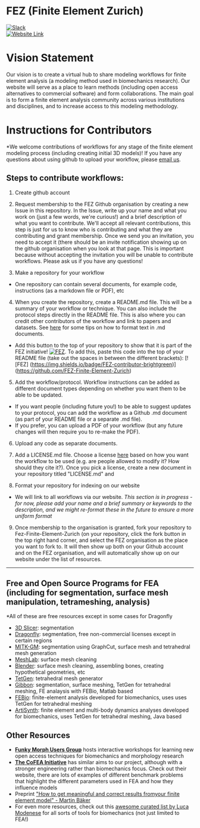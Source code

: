 # FEZ (Finite Element Zurich)
[![Slack](https://img.shields.io/badge/Slack-4A154B?style=for-the-badge&logo=slack&logoColor=white)](https://join.slack.com/t/finiteelementzurich/shared_invite/zt-npk1si4j-2~Cew80JO~DMxe5undnUpA)     
[![Website Link](https://img.shields.io/badge/FEZ-website-brightgreen)](https://fez-finite-element-zurich.github.io/)



# Vision Statement

Our vision is to create a virtual hub to share modeling workflows for finite element analysis (a modeling method used in biomechanics research). Our website will serve as a place to learn methods (including open access alternatives to commercial software) and form collaborations. The main goal is to form a finite element analysis community across various institutions and disciplines, and to increase access to this modeling methodology. 


# Instructions for Contributors  

*We welcome contributions of workflows for any stage of the finite element modeling process (including creating initial 3D models)! If you have any questions about using github to upload your workflow, please [email us](fezurich@gmail.com).

## Steps to contribute workflows:
1. Create github account   

2. Request membership to the FEZ Github organisation by creating a new Issue in this repository. In the Issue, write up your name and what you work on (just a few words, we're curious!) and a brief description of what you want to contribute. We'll accept all relevant contributions, this step is just for us to know who is contributing and what they are contributing and grant membership. Once we send you an invitation, you need to accept it (there should be an invite notification showing up on the github organisation when you look at that page. This is important because without accepting the invitation you will be unable to contribute workflows. Please ask us if you have any questions!

3. Make a repository for your workflow   
  - One repository can contain several documents, for example code, instructions (as a markdown file or PDF), etc  

4. When you create the repository, create a README.md file. This will be a summary of your workflow or technique. You can also include the protocol steps directly in the README file. This is also where you can credit other contributors of the workflow and link to papers and datasets. See [here](https://docs.github.com/en/github/writing-on-github/basic-writing-and-formatting-syntax) for some tips on how to format text in .md documents.
  - Add this button to the top of your repository to show that it is part of the FEZ initiative! [![FEZ](https://img.shields.io/badge/FEZ-contributor-brightgreen)](https://github.com/FEZ-Finite-Element-Zurich). To add this, paste this code into the top of your README file (take out the spaces in between the different brackets): [![FEZ] (https://img.shields.io/badge/FEZ-contributor-brightgreen)] (https://github.com/FEZ-Finite-Element-Zurich)

5. Add the workflow/protocol. Workflow instructions can be added as different document types depending on whether you want them to be able to be updated. 
  - If you want people (including future you!) to be able to suggest updates to your protocol, you can add the workflow as a Github .md document (as part of your README file or a separate .md file). 
  - If you prefer, you can upload a PDF of your workflow (but any future changes will then require you to re-make the PDF).
  
6. Upload any code as separate documents.

7. Add a LICENSE.md file. Choose a license [here](https://choosealicense.com/) based on how you want the workflow to be used (e.g. are people allowed to modify it? How should they cite it?). Once you pick a license, create a new document in your repository titled "LICENSE.md" and 
  
8. Format your repository for indexing on our website  
  - We will link to all workflows via our website. *This section is in progress - for now, please add your name and a brief summary or keywords to the description, and we might re-format these in the future to ensure a more uniform format*
 
9. Once membership to the organisation is granted, fork your repository to Fez-Finite-Element-Zurich (on your repository, click the fork button in the top right hand corner, and select the FEZ organisation as the place you want to fork to. It will then show up both on your Github account and on the FEZ organisation, and will automatically show up on our website under the list of resources. 

____
## Free and Open Source Programs for FEA (including for segmentation, surface mesh manipulation, tetrameshing, analysis)
*All of these are free resources except in some cases for Dragonfly

- [3D Slicer](https://www.slicer.org/): segmentation
- [Dragonfly](https://www.theobjects.com/dragonfly/get-non-commercial-licensing-program.html): segmentation, free non-commercial licenses except in certain regions
- [MITK-GM](https://araex.github.io/mitk-gem-site/): segmentation using GraphCut, surface mesh and tetrahedral mesh generation
- [MeshLab](https://www.meshlab.net/): surface mesh cleaning
- [Blender](https://www.blender.org/): surface mesh cleaning, assembling bones, creating hypothetical geometries, etc
- [TetGen](http://wias-berlin.de/software/tetgen/): tetrahedral mesh generator
- [Gibbon](https://github.com/gibbonCode/GIBBON): segmentation, surface meshing, TetGen for tetrahedral meshing, FE analaysis with FEBio, Matlab based
- [FEBio](https://github.com/Kevin-Mattheus-Moerman/febio2): finite-element analysis developed for biomechanics, uses uses TetGen for tetrahedral meshing
- [ArtiSynth](https://www.artisynth.org/Main/HomePage): finite element and multi-body dynamics analyses developed for biomechanics, uses TetGen for tetrahedral meshing, Java based

## Other Resources
- [**Funky Morph Users Group**](https://github.com/FunkyMUG/FunkyMUG) hosts interactive workshops for learning new open access techniques for biomechanics and morphology research
- [**The CoFEA Initiative**](https://cofea.readthedocs.io/en/latest/index.html) has similar aims to our project, although with a stronger engineering rather than biomechanics focus. Check out their website, there are lots of examples of different benchmark problems that highlight the different parameters used in FEA and how they influence models
- Preprint ["How to get meaningful and correct results fromyour finite element model" - Martin Bäker](https://www.researchgate.net/publication/328956103_How_to_get_meaningful_and_correct_results_from_your_finite_element_model)
- For even more resources, check out this [awesome curated list by Luca Modenese](https://github.com/modenaxe/awesome-biomechanics) for all sorts of tools for biomechanics (not just limited to FEA!)
